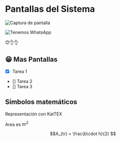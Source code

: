 # Pantallas del Sistema

![Captura de pantalla](docs/foto-.JPG)


![Tenemos WhatsApp](https://img.shields.io/badge/WhatsApp-25D366?style=for-the-badge&logo=whatsapp&logoColor=white)


😊👌👌

## 😁 Mas Pantallas 

- [x] Tarea 1
- [] Tarea 2
- [] Tarea 3


## Símbolos matemáticos
Representación con KatTEX

Area es $\pi r^2$

$$A_{tr} = \frac{b\cdot h}{2}
$$
